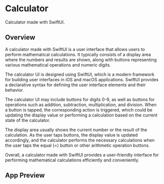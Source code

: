 # Calculator

Calculator made with SwiftUI.

## Overview

A calculator made with SwiftUI is a user interface that allows users to perform mathematical calculations. It typically consists of a display area where the numbers and results are shown, along with buttons representing various mathematical operations and numeric digits.

The calculator UI is designed using SwiftUI, which is a modern framework for building user interfaces in iOS and macOS applications. SwiftUI provides a declarative syntax for defining the user interface elements and their behavior.

The calculator UI may include buttons for digits 0-9, as well as buttons for operations such as addition, subtraction, multiplication, and division. When a button is tapped, the corresponding action is triggered, which could be updating the display value or performing a calculation based on the current state of the calculator.

The display area usually shows the current number or the result of the calculation. As the user taps buttons, the display value is updated accordingly, and the calculator performs the necessary calculations when the user taps the equal (=) button or other arithmetic operation buttons.

Overall, a calculator made with SwiftUI provides a user-friendly interface for performing mathematical calculations efficiently and conveniently.


## App Preview



